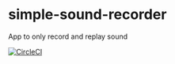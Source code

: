 # simple-sound-recorder
App to only record and replay sound


[![CircleCI](https://circleci.com/gh/jraska/simple-sound-recorder.svg?style=svg)](https://circleci.com/gh/jraska/simple-sound-recorder)